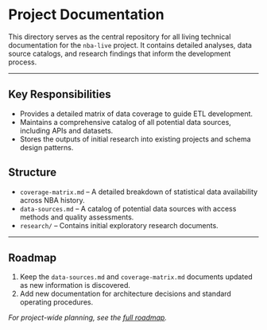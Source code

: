 # Project Documentation

This directory serves as the central repository for all living technical documentation for the `nba-live` project. It contains detailed analyses, data source catalogs, and research findings that inform the development process.

---

## Key Responsibilities

*   Provides a detailed matrix of data coverage to guide ETL development.
*   Maintains a comprehensive catalog of all potential data sources, including APIs and datasets.
*   Stores the outputs of initial research into existing projects and schema design patterns.

## Structure

*   `coverage-matrix.md` – A detailed breakdown of statistical data availability across NBA history.
*   `data-sources.md` – A catalog of potential data sources with access methods and quality assessments.
*   `research/` – Contains initial exploratory research documents.

---

## Roadmap

1.  Keep the `data-sources.md` and `coverage-matrix.md` documents updated as new information is discovered.
2.  Add new documentation for architecture decisions and standard operating procedures.

*For project-wide planning, see the [full roadmap](../PLAN.md).*